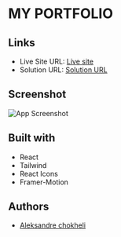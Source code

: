 # MY PORTFOLIO

## Links

- Live Site URL: [Live site](https://my-portfolio-xi-lac-82.vercel.app/)
- Solution URL: [Solution URL](https://github.com/aleksandrre/MyPortfolio)

## Screenshot
![App Screenshot](https://github.com/aleksandrre/MyPortfolio/assets/108459639/7a6ae824-574c-46e3-884c-b79c24540f55)
## Built with
- React
- Tailwind
- React Icons
- Framer-Motion
## Authors
- [Aleksandre chokheli](https://github.com/aleksandrre)
